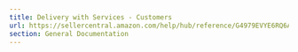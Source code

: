 ```yaml
---
title: Delivery with Services - Customers
url: https://sellercentral.amazon.com/help/hub/reference/G4979EVYE6RQ6A7H
section: General Documentation
---
```




